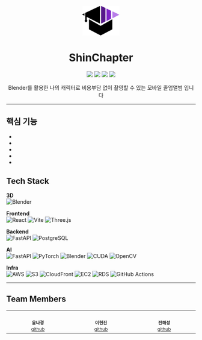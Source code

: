 <p align="center">
  <img src="https://github.com/ShinChapter/.github/raw/main/profile/LOGO.png" width="100" alt="Project banner" />
</p>


<h1 align="center">ShinChapter </h1>
<p align="center">
  <img src="https://img.shields.io/badge/Blender-F5792A?logo=blender&logoColor=white">
  <img src="https://img.shields.io/badge/Spring_Boot-6DB33F?logo=springboot&logoColor=white">
  <img src="https://img.shields.io/badge/React-61DAFB?logo=react&logoColor=black">
  <img src="https://img.shields.io/badge/AWS-232F3E?logo=amazonaws&logoColor=white">
</p>

<p align="center">
  Blender를 활용한 나의 캐릭터로 비용부담 없이 촬영할 수 있는 모바일 졸업앨범 입니다
</p>

---

## 핵심 기능
- 
- 
- 
- 
- 

## Tech Stack
**3D**  
![Blender](https://img.shields.io/badge/Blender-F5792A?logo=blender&logoColor=white)

**Frontend**  
![React](https://img.shields.io/badge/React-61DAFB?logo=react&logoColor=black)
![Vite](https://img.shields.io/badge/Vite-646CFF?logo=vite&logoColor=white)
![Three.js](https://img.shields.io/badge/three.js-000000?logo=three.js&logoColor=white)

**Backend**  
![FastAPI](https://img.shields.io/badge/FastAPI-009688?logo=fastapi&logoColor=white)
![PostgreSQL](https://img.shields.io/badge/PostgreSQL-336791?logo=postgresql&logoColor=white)

**AI**  
![FastAPI](https://img.shields.io/badge/FastAPI-009688?logo=fastapi&logoColor=white)
![PyTorch](https://img.shields.io/badge/PyTorch-EE4C2C?logo=pytorch&logoColor=white)
![Blender](https://img.shields.io/badge/Blender-F5792A?logo=blender&logoColor=white)
![CUDA](https://img.shields.io/badge/CUDA-76B900?logo=nvidia&logoColor=white)
![OpenCV](https://img.shields.io/badge/OpenCV-5C3EE8?logo=opencv&logoColor=white)

**Infra**  
![AWS](https://img.shields.io/badge/AWS-232F3E?logo=amazonaws&logoColor=white)
![S3](https://img.shields.io/badge/S3-569A31?logo=amazons3&logoColor=white)
![CloudFront](https://img.shields.io/badge/CloudFront-8C4FFF?logo=amazonaws&logoColor=white)
![EC2](https://img.shields.io/badge/EC2-FF9900?logo=amazon-ec2&logoColor=white)
![RDS](https://img.shields.io/badge/RDS-527FFF?logo=amazonrds&logoColor=white)
![GitHub Actions](https://img.shields.io/badge/GitHub%20Actions-2088FF?logo=githubactions&logoColor=white)

---

## Team Members

<table align="center">
  <tr>
    <td align="center" width="160">
      <img src="https://github.com/username1.png" width="100" alt="">
      <br/><sub><b>윤나경</b></sub><br/>
      <a href="https://github.com/nakyeongg" style="font-size:12px;">github</a>
    </td>
    <td align="center" width="160">
      <img src="https://github.com/username2.png" width="100" alt="">
      <br/><sub><b>이현진</b></sub><br/>
      <a href="https://github.com/guswlsl" style="font-size:12px;">github</a>
    </td>
    <td align="center" width="160">
      <img src="https://github.com/username3.png" width="100" alt="">
      <br/><sub><b>전해성</b></sub><br/>
      <a href="https://github.com/suncastle023" style="font-size:12px;">github</a>
    </td>
  </tr>
</table>
